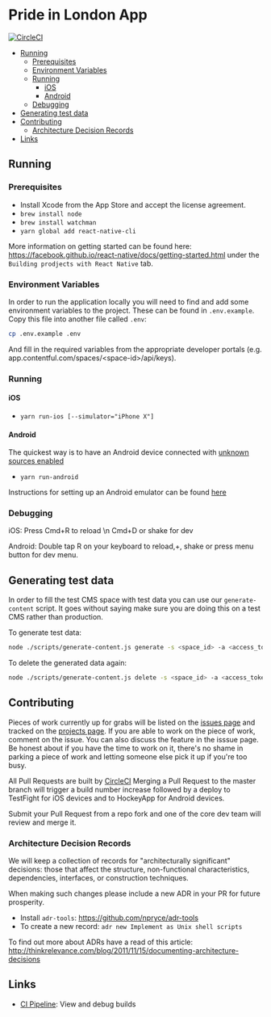 # Pride in London App

[![CircleCI](https://circleci.com/gh/redbadger/pride-london-app.svg?style=svg&circle-token=9de45c24a3720e16a6d568c0868750e1d0fe8e40)](https://circleci.com/gh/redbadger/pride-london-app)

<!-- Generateed with markdown-toc (https://github.com/jonschlinkert/markdown-toc) -->

<!-- toc -->

- [Running](#running)
  * [Prerequisites](#prerequisites)
  * [Environment Variables](#environment-variables)
  * [Running](#running-1)
    + [iOS](#ios)
    + [Android](#android)
  * [Debugging](#debugging)
- [Generating test data](#generating-test-data)
- [Contributing](#contributing)
  * [Architecture Decision Records](#architecture-decision-records)
- [Links](#links)

<!-- tocstop -->

## Running

### Prerequisites

* Install Xcode from the App Store and accept the license agreement.
* `brew install node`
* `brew install watchman`
* `yarn global add react-native-cli`

More information on getting started can be found here: https://facebook.github.io/react-native/docs/getting-started.html under the `Building prodjects with React Native` tab.

### Environment Variables

In order to run the application locally you will need to find and add some environment variables to the project. These can be found in `.env.example`. Copy this file into another file called `.env`:

```bash
cp .env.example .env
```

And fill in the required variables from the appropriate developer portals (e.g. app.contentful.com/spaces/\<space-id\>/api/keys).

### Running

#### iOS

* `yarn run-ios [--simulator="iPhone X"]`

#### Android

The quickest way is to have an Android device connected with [unknown sources enabled](https://www.androidcentral.com/unknown-sources)

* `yarn run-android`

Instructions for setting up an Android emulator can be found [here](https://developer.android.com/studio/run/emulator.html)

### Debugging

iOS: Press Cmd+R to reload \n Cmd+D or shake for dev

Android: Double tap R on your keyboard to reload,+, shake or press menu button for dev menu.

## Generating test data

In order to fill the test CMS space with test data you can use our `generate-content` script. It goes without saying make sure you are doing this on a test CMS rather than production.

To generate test data:

```bash
node ./scripts/generate-content.js generate -s <space_id> -a <access_token>
```

To delete the generated data again:

```bash
node ./scripts/generate-content.js delete -s <space_id> -a <access_token>
```

## Contributing

Pieces of work currently up for grabs will be listed on the [issues page](https://github.com/redbadger/pride-london-app/issues) and tracked on the [projects page](https://github.com/redbadger/pride-london-app/projects). If you are able to work on the piece of work, comment on the issue. You can also discuss the feature in the isssue page. Be honest about if you have the time to work on it, there's no shame in parking a piece of work and letting someone else pick it up if you're too busy.

All Pull Requests are built by [CircleCI](https://circleci.com/gh/redbadger/workflows/pride-london-app)
Merging a Pull Request to the master branch will trigger a build number increase followed by a deploy to TestFight for iOS devices and to HockeyApp for Android devices.

Submit your Pull Request from a repo fork and one of the core dev team will review and merge it.

### Architecture Decision Records

We will keep a collection of records for "architecturally significant" decisions: those that affect the structure, non-functional characteristics, dependencies, interfaces, or construction techniques.

When making such changes please include a new ADR in your PR for future prosperity.

* Install `adr-tools`: https://github.com/npryce/adr-tools
* To create a new record: `adr new Implement as Unix shell scripts`

To find out more about ADRs have a read of this article: http://thinkrelevance.com/blog/2011/11/15/documenting-architecture-decisions

## Links

* [CI Pipeline](https://circleci.com/gh/redbadger/workflows/pride-london-app): View and debug builds
